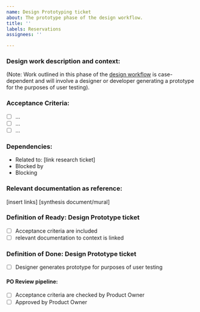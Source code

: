 ```yaml
---
name: Design Prototyping ticket
about: The prototype phase of the design workflow.
title: ''
labels: Reservations
assignees: ''

---
```


### Design work description and context:

(Note: Work outlined in this phase of the [design workflow](https://app.mural.co/t/bcparks2575/m/bcparks2575/1740009580466/581d5ec8e845cefd5dfab701fe51a23292eb742c) is case-dependent and will involve a designer or developer generating a prototype for the purposes of user testing).

### Acceptance Criteria:
- [ ] ...
- [ ] ...
- [ ] ...

### Dependencies:
- Related to: [link research ticket]
- Blocked by
- Blocking

### Relevant documentation as reference:
[insert links]
[synthesis document/mural]

### Definition of Ready: Design Prototype ticket

- [ ] Acceptance criteria are included
- [ ] relevant documentation to context is linked

### Definition of Done: Design Prototype ticket
- [ ] Designer generates prototype for purposes of user testing

#### PO Review pipeline:
- [ ] Acceptance criteria are checked by Product Owner
- [ ] Approved by Product Owner
